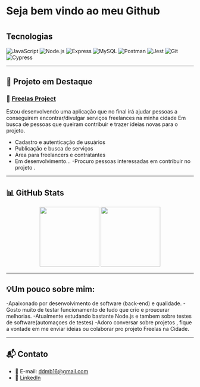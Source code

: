 

<h1 align="left">Seja bem vindo ao meu Github <h1>

## Tecnologias ##

![JavaScript](https://img.shields.io/badge/-JavaScript-05122A?style=flat&logo=javascript)
![Node.js](https://img.shields.io/badge/-Node.js-05122A?style=flat&logo=node.js)
![Express](https://img.shields.io/badge/-Express-05122A?style=flat&logo=express)
![MySQL](https://img.shields.io/badge/-MySQL-05122A?style=flat&logo=mysql)
![Postman](https://img.shields.io/badge/-Postman-05122A?style=flat&logo=postman)
![Jest](https://img.shields.io/badge/-Jest-05122A?style=flat&logo=jest)
![Git](https://img.shields.io/badge/-Git-05122A?style=flat&logo=git)
![Cypress](https://img.shields.io/badge/-Cypress-17202C?style=flat&logo=cypress&logoColor=white)

---

## 🚀 Projeto em Destaque

### 💼 [Freelas Project](https://github.com/drauzin/freelas-project)
Estou desenvolvendo uma aplicação que no final irá ajudar pessoas a conseguirem encontrar/divulgar serviços freelances na minha cidade
Em busca de pessoas que queiram contribuir e trazer ideias novas para o projeto.

- Cadastro e autenticação de usuários
- Publicação e busca de serviços
- Área para freelancers e contratantes
- Em desenvolvimento...
-Procuro pessoas interessadas em contribuir no projeto .
---

## 📊 GitHub Stats

<div align="center">
  <img height="160em" src="https://github-readme-stats.vercel.app/api?username=drauzin&show_icons=true&theme=tokyonight&include_all_commits=true&count_private=true"/>
  <img height="160em" src="https://github-readme-stats.vercel.app/api/top-langs/?username=drauzin&layout=compact&langs_count=7&theme=tokyonight"/>
</div>

---

## 💡Um pouco sobre mim:
-Apaixonado por desenvolvimento de software (back-end) e qualidade.
-Gosto muito de testar funcionamento de tudo que crio e proucurar melhorias.
-Atualmente estudando bastante Node.js e tambem sobre testes de software(automaçoes de testes)
-Adoro conversar sobre projetos , fique a vontade em me enviar ideias ou colaborar pro projeto Freelas na Cidade.

---
## 📬 Contato

- 📧 E-mail: ddmb16@gmail.com  
- 💼 [LinkedIn](https://linkedin.com/in/drauziodominik)

